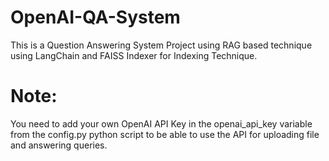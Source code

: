 # OpenAI-QA-System
  This is a Question Answering System Project using RAG based technique using LangChain and FAISS Indexer for Indexing Technique.

# Note: 
You need to add your own OpenAI API Key in the openai_api_key variable from the config.py python script to be able to use the API for uploading file and answering queries.
